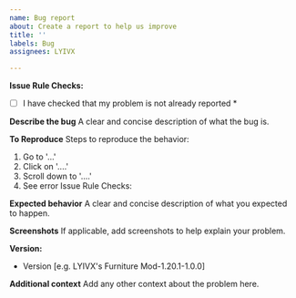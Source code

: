 ```yaml
---
name: Bug report
about: Create a report to help us improve
title: ''
labels: Bug
assignees: LYIVX

---
```


**Issue Rule Checks:**

* [ ] I have checked that my problem is not already reported *

**Describe the bug**
A clear and concise description of what the bug is.

**To Reproduce**
Steps to reproduce the behavior:
1. Go to '...'
2. Click on '....'
3. Scroll down to '....'
4. See error
Issue Rule Checks:

**Expected behavior**
A clear and concise description of what you expected to happen.

**Screenshots**
If applicable, add screenshots to help explain your problem.

**Version:**
 - Version [e.g. LYIVX's Furniture Mod-1.20.1-1.0.0]

**Additional context**
Add any other context about the problem here.
